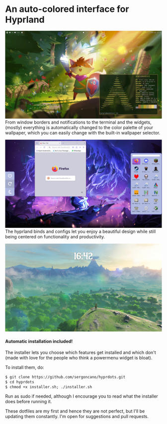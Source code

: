 <h1>An auto-colored interface for Hyprland</h1>

![wallpaper](screenshots/wallpaperScreenshot.png)
From window borders and notifications to the terminal and the widgets, (mostly) everything is automatically changed to the color palette of your wallpaper, which you can easily change with the built-in wallpaper selector.

![menus](screenshots/menuScreenshot.png)
The hyprland binds and configs let you enjoy a beautiful design while still being centered on functionality and productivity.

![lockscreen](screenshots/lockscreenScreenshot.png)
<h4>Automatic installation included!</h4>
The installer lets you choose which features get installed and which don't (made with love for the people who think a powermenu widget is bloat).

To install them, do:
```
$ git clone https://github.com/sergoncano/hyprdots.git
$ cd hyprdots
$ chmod +x installer.sh; ./installer.sh
```
Run as sudo if needed, although I encourage you to read what the installer does before running it.

These dotfiles are my first and hence they are not perfect, but I'll be updating them constantly.
I'm open for suggestions and pull requests. 
